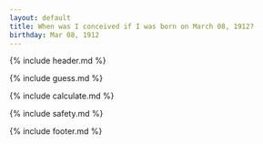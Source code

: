 ```yaml
---
layout: default
title: When was I conceived if I was born on March 08, 1912?
birthday: Mar 08, 1912
---
```


{% include header.md %}

{% include guess.md %}

{% include calculate.md %}

{% include safety.md %}

{% include footer.md %}



